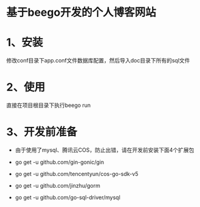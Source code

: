 # 基于beego开发的个人博客网站

# 1、安装
修改conf目录下app.conf文件数据库配置，然后导入doc目录下所有的sql文件

# 2、使用
直接在项目根目录下执行beego run

# 3、开发前准备

- 由于使用了mysql、腾讯云COS，防止出错，请在开发前安装下面4个扩展包

- go get -u github.com/gin-gonic/gin

- go get -u github.com/tencentyun/cos-go-sdk-v5

- go get -u github.com/jinzhu/gorm

- go get -u github.com/go-sql-driver/mysql
